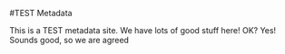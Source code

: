 #TEST Metadata

This is a TEST metadata site. We have lots of good stuff here! OK? Yes! Sounds good, so we are agreed
